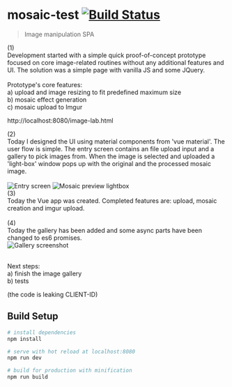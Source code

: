 # mosaic-test [![Build Status](https://travis-ci.org/luke-b/mosaic-test.svg?branch=master)](https://travis-ci.org/luke-b/mosaic-test)

> Image manipulation SPA 

(1)<br />
Development started with a simple quick proof-of-concept prototype focused
on core image-related routines without any additional features and UI. 
The solution was a simple page with vanilla JS and some JQuery.<br />
<br />
Prototype's core features:<br />
a) upload and image resizing to fit predefined maximum size<br />
b) mosaic effect generation<br />
c) mosaic upload to Imgur<br />

http://localhost:8080/image-lab.html<br />

(2)<br />
Today I designed the UI using material components from 'vue material'. The user flow
is simple. The entry screen contains an file upload input and a gallery to pick 
images from. When the image is selected and uploaded a 'light-box' window pops up with
the original and the processed mosaic image.<br />
<br />
![Entry screen](https://raw.githubusercontent.com/luke-b/mosaic-test/master/ui-layout1.png)
![Mosaic preview lightbox](https://raw.githubusercontent.com/luke-b/mosaic-test/master/ui-layout2.png)
<br />
(3)<br />
Today the Vue app was created. Completed features are: upload, mosaic creation and imgur upload.<br />
<br />
(4)<br />
Today the gallery has been added and some async parts have been changed to es6 promises. <br />
![Gallery screenshot](https://github.com/luke-b/mosaic-test/blob/master/ui-shot1.png)<br/>
<br/>

Next steps:<br />
a) finish the image gallery<br />
b) tests<br />


(the code is leaking CLIENT-ID)




## Build Setup

``` bash
# install dependencies
npm install

# serve with hot reload at localhost:8080
npm run dev

# build for production with minification
npm run build
```
